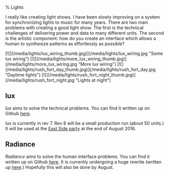 % Lights

I really like creating light shows. I have been slowly improving on a system for synchronizing lights to music for many years. There are two main problems with creating a good light show. The first is the technical challenges of delivering power and data to many different units. The second is the artistic component: how do you create an interface which allows a human to synthesize patterns as effortlessly as possible?

<p class="images">
[![](/media/lights/lux_wiring_thumb.jpg)](/media/lights/lux_wiring.jpg "Some lux wiring")
[![](/media/lights/more_lux_wiring_thumb.jpg)](/media/lights/more_lux_wiring.jpg "More lux wiring")
[![](/media/lights/rush_fort_day_thumb.jpg)](/media/lights/rush_fort_day.jpg "Daytime lights")
[![](/media/lights/rush_fort_night_thumb.jpg)](/media/lights/rush_fort_night.jpg "Lights at night")
</p>

## lux

*lux* aims to solve the technical problems. You can find it written up on Github [here](https://github.com/ervanalb/lux).

*lux* is currently in rev 7. Rev 8 will be a small production run (about 50 units.) It will be used at the [East Side party](http://eastcamp.us/media/albums/view.py?path=REX/2013) at the end of August 2016.

## Radiance

*Radiance* aims to solve the human interface problems. You can find it written up on Github [here](https://github.com/zbanks/radiance). It is currently undergoing a huge rewrite (written up [here](https://docs.google.com/document/d/1rEjWH05oqcs6s1XY8f0MtfnOG9KfiAX3JlBNsiVVWZQ).) Hopefully this will also be done by August.
